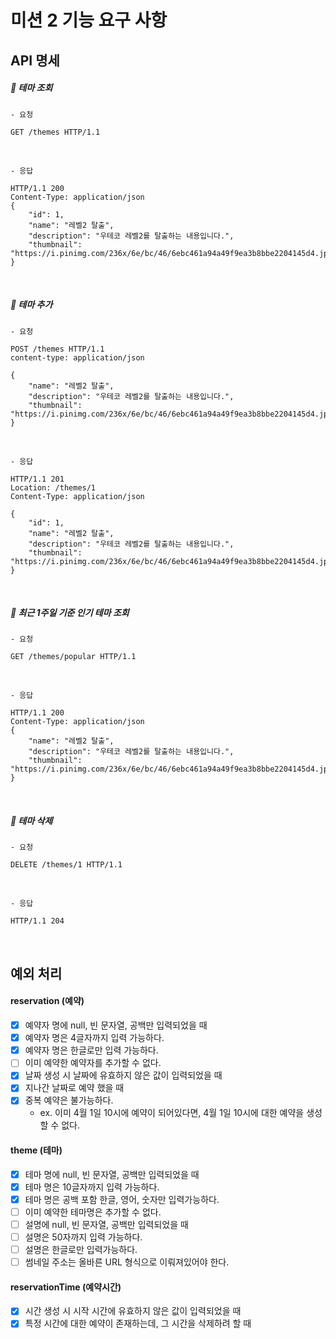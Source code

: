 # 미션 2 기능 요구 사항

## API 명세

##### 🔧 테마 조회

```
- 요청

GET /themes HTTP/1.1
```

<br>

```
- 응답

HTTP/1.1 200 
Content-Type: application/json
{
    "id": 1,
    "name": "레벨2 탈출",
    "description": "우테코 레벨2를 탈출하는 내용입니다.",
    "thumbnail": "https://i.pinimg.com/236x/6e/bc/46/6ebc461a94a49f9ea3b8bbe2204145d4.jpg"
}
```

<br>

##### 🔧 테마 추가

```
- 요청

POST /themes HTTP/1.1
content-type: application/json

{
    "name": "레벨2 탈출",
    "description": "우테코 레벨2를 탈출하는 내용입니다.",
    "thumbnail": "https://i.pinimg.com/236x/6e/bc/46/6ebc461a94a49f9ea3b8bbe2204145d4.jpg"
}
```

<br>

```
- 응답

HTTP/1.1 201
Location: /themes/1
Content-Type: application/json

{
    "id": 1,
    "name": "레벨2 탈출",
    "description": "우테코 레벨2를 탈출하는 내용입니다.",
    "thumbnail": "https://i.pinimg.com/236x/6e/bc/46/6ebc461a94a49f9ea3b8bbe2204145d4.jpg"
}

```

<br>

##### 🔧 최근 1주일 기준 인기 테마 조회

```
- 요청

GET /themes/popular HTTP/1.1
```

<br>

```
- 응답

HTTP/1.1 200 
Content-Type: application/json
{
    "name": "레벨2 탈출",
    "description": "우테코 레벨2를 탈출하는 내용입니다.",
    "thumbnail": "https://i.pinimg.com/236x/6e/bc/46/6ebc461a94a49f9ea3b8bbe2204145d4.jpg"
}
```

<br>

##### 🔧 테마 삭제

```
- 요청

DELETE /themes/1 HTTP/1.1
```

<br>

```
- 응답

HTTP/1.1 204
```

<br>

## 예외 처리

#### reservation (예약)
- [x] 예약자 명에 null, 빈 문자열, 공백만 입력되었을 때
- [x] 예약자 명은 4글자까지 입력 가능하다.
- [x] 예약자 명은 한글로만 입력 가능하다.
- [ ] 이미 예약한 예약자를 추가할 수 없다.
- [x] 날짜 생성 시 날짜에 유효하지 않은 값이 입력되었을 때
- [x] 지나간 날짜로 예약 했을 때
- [x] 중복 예약은 불가능하다.
  - ex. 이미 4월 1일 10시에 예약이 되어있다면, 4월 1일 10시에 대한 예약을 생성할 수 없다.

#### theme (테마)
- [x] 테마 명에 null, 빈 문자열, 공백만 입력되었을 때
- [x] 테마 명은 10글자까지 입력 가능하다.
- [x] 테마 명은 공백 포함 한글, 영어, 숫자만 입력가능하다.
- [ ] 이미 예약한 테마명은 추가할 수 없다.
- [ ] 설명에 null, 빈 문자열, 공백만 입력되었을 때
- [ ] 설명은 50자까지 입력 가능하다.
- [ ] 설명은 한글로만 입력가능하다.
- [ ] 썸네일 주소는 올바른 URL 형식으로 이뤄져있어야 한다.

#### reservationTime (예약시간)
- [x] 시간 생성 시 시작 시간에 유효하지 않은 값이 입력되었을 때
- [x] 특정 시간에 대한 예약이 존재하는데, 그 시간을 삭제하려 할 때
